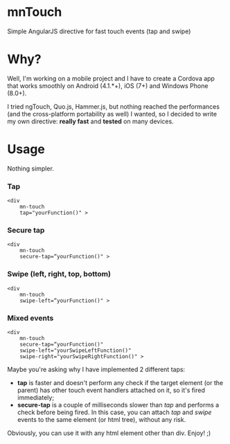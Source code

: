 mnTouch
=======

Simple AngularJS directive for fast touch events (tap and swipe)

# Why?
Well, I'm working on a mobile project and I have to create a Cordova app that works smoothly on Android (4.1.*+), iOS (7+) and Windows Phone (8.0+).

I tried ngTouch, Quo.js, Hammer.js, but nothing reached the performances (and the cross-platform portability as well) I wanted, so I decided to write my own directive: **really fast** and **tested** on many devices.

# Usage
Nothing simpler.


### Tap
	<div 
		mn-touch 
		tap="yourFunction()" >


### Secure tap
	<div 
		mn-touch 
		secure-tap=“yourFunction()" >


### Swipe (left, right, top, bottom)
	<div 
		mn-touch 
		swipe-left=“yourFunction()" >


### Mixed events
	<div 
		mn-touch 
		secure-tap=“yourFunction()" 
		swipe-left="yourSwipeLeftFunction()" 
		swipe-right="yourSwipeRightFunction()" >

Maybe you're asking why I have implemented 2 different taps:
- **tap** is faster and doesn't perform any check if the target element (or the parent) has other touch event handlers attached on it, so it's fired immediately;
- **secure-tap** is a couple of milliseconds slower than *tap* and performs a check before being fired. In this case, you can attach *tap* and *swipe* events to the same element (or html tree), without any risk.

Obviously, you can use it with any html element other than div. Enjoy! ;) 